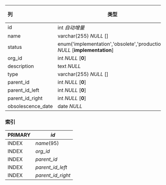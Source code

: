 | 列                | 类型                                                         | 注释 |
| :---------------- | ------------------------------------------------------------ | ---- |
| id                | int *自动增量*                                               |      |
| name              | varchar(255) *NULL* []                                       |      |
| status            | enum('implementation','obsolete','production') *NULL* [**implementation**] |      |
| org_id            | int *NULL* [**0**]                                           |      |
| description       | text *NULL*                                                  |      |
| type              | varchar(255) *NULL* []                                       |      |
| parent_id         | int *NULL* [**0**]                                           |      |
| parent_id_left    | int *NULL* [**0**]                                           |      |
| parent_id_right   | int *NULL* [**0**]                                           |      |
| obsolescence_date | date *NULL*                                                  |      |

### 索引

| PRIMARY | *id*              |
| :------ | ----------------- |
| INDEX   | *name*(95)        |
| INDEX   | *org_id*          |
| INDEX   | *parent_id*       |
| INDEX   | *parent_id_left*  |
| INDEX   | *parent_id_right* |